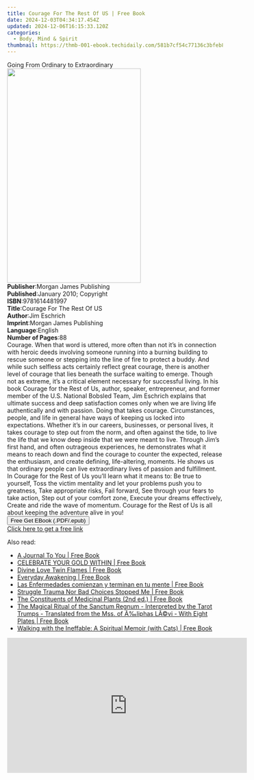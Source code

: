 ```yaml
---
title: Courage For The Rest Of US | Free Book
date: 2024-12-03T04:34:17.454Z
updated: 2024-12-06T16:15:33.120Z
categories:
  - Body, Mind & Spirit
thumbnail: https://thmb-001-ebook.techidaily.com/581b7cf54c77136c3bfeb8b9e760190587e14726da28221880c7b73c132f77a5.jpg
---
```

<main id="book-container">
  <div class="flex flex-col">
    <div class="book-brief flex-1 py-6 px-4 sm:p-6 md:py-10 md:px-8">
      <!-- brief-->
      <div class="book-brief-main">Going From Ordinary to Extraordinary</div>
    </div>
    <div
      class="book-meta-info flex-1 grid gap-4 col-start-1 col-end-3 row-start-1 sm:mb-6 sm:grid-cols-4 lg:gap-6 lg:col-start-2 lg:row-end-6 lg:row-span-6 lg:mb-0"
    >
      <div
        class="book-meta-info-left place-content-center mt-4 p-4 text-sm leading-6 col-start-2 col-span-2 dark:text-slate-400"
      >
        <img
          class="w-full h-500 object-cover rounded-lg sm:h-255 sm:col-span-2 lg:col-span-full"
          src="https://img-001-ebook.techidaily.com/311acc89c8cca854db8e656274a3ea094fc9594f3c0a7453d50349ffa60a1e27.jpg"
          alt=""
          width="312"
          height="500"
        />
      </div>
      <div
        class="book-meta-info-right mt-2 col-start-1 row-start-2 col-span-3 self-center"
      >
        <!-- meta data  -->
        <div class="flex flex-col px-4 md:px-8">
          <div class="flex-1">
            <strong>Publisher</strong>:<span class="px-2"
              >Morgan James Publishing</span
            >
          </div>
          <div class="flex-1">
            <strong>Published</strong>:<span class="px-2"
              >January 2010; Copyright</span
            >
          </div>
          <div class="flex-1">
            <strong>ISBN</strong>:<span class="px-2">9781614481997</span>
          </div>
          <div class="flex-1">
            <strong>Title</strong>:<span class="px-2"
              >Courage For The Rest Of US</span
            >
          </div>
          <div class="flex-1">
            <strong>Author</strong>:<span class="px-2">Jim Eschrich</span>
          </div>
          <div class="flex-1">
            <strong>Imprint</strong>:<span class="px-2"
              >Morgan James Publishing</span
            >
          </div>
          <div class="flex-1">
            <strong>Language</strong>:<span class="px-2">English</span>
          </div>
          <div class="flex-1">
            <strong>Number of Pages</strong>:<span class="px-2">88</span>
          </div>
        </div>
      </div>
    </div>
    <div class="book-description flex-1 py-6 px-4 sm:p-6 md:py-10 md:px-8">
      <div class="book-description-main">
        <div accordion-content="" id="description">
          Courage. When that word is uttered, more often than not it’s in
          connection with heroic deeds involving someone running into a burning
          building to rescue someone or stepping into the line of fire to
          protect a buddy. And while such selfless acts certainly reflect great
          courage, there is another level of courage that lies beneath the
          surface waiting to emerge. Though not as extreme, it’s a critical
          element necessary for successful living. In his book Courage for the
          Rest of Us, author, speaker, entrepreneur, and former member of the
          U.S. National Bobsled Team, Jim Eschrich explains that ultimate
          success and deep satisfaction comes only when we are living life
          authentically and with passion. Doing that takes courage.
          Circumstances, people, and life in general have ways of keeping us
          locked into expectations. Whether it’s in our careers, businesses, or
          personal lives, it takes courage to step out from the norm, and often
          against the tide, to live the life that we know deep inside that we
          were meant to live. Through Jim’s first hand, and often outrageous
          experiences, he demonstrates what it means to reach down and find the
          courage to counter the expected, release the enthusiasm, and create
          defining, life-altering, moments. He shows us that ordinary people can
          live extraordinary lives of passion and fulfillment. In Courage for
          the Rest of Us you’ll learn what it means to: Be true to yourself,
          Toss the victim mentality and let your problems push you to greatness,
          Take appropriate risks, Fail forward, See through your fears to take
          action, Step out of your comfort zone, Execute your dreams
          effectively, Create and ride the wave of momentum. Courage for the
          Rest of Us is all about keeping the adventure alive in you!
        </div>
        <div class="accordion-fader"></div>
      </div>
    </div>
    <div class="book-excerpts flex-1 py-6 px-4 sm:p-6 md:py-10 md:px-8"></div>
    <div
      class="book-about-author flex-1 py-6 px-4 sm:p-6 md:py-10 md:px-8"
    ></div>
    <div class="book-free-get flex-1 py-6 px-4 sm:p-6 md:py-10 md:px-8">
      <button
        id="btn-free-get"
        class="bg-blue-500 hover:bg-blue-700 text-white font-bold py-2 px-4 rounded"
      >
        Free Get EBook (.PDF/.epub)
      </button>
      <div id="countdown-display" class="px-2 text-lg mt-2"></div>
      <a
        id="free-link"
        class="hidden bg-blue-500 hover:bg-blue-700 text-white font-bold py-2 px-4 rounded"
        href="https://www.ebooks.com/en-us/book/96465819/courage-for-the-rest-of-us/jim-eschrich/"
        target="_blank"
        >Click here to get a free link</a
      >
    </div>
    <script>
      let countdownTime = 0;
      let countdownInterval = null;
      document
        .getElementById('btn-free-get')
        .addEventListener('click', startCountdown);
      function startCountdown() {
        countdownTime = new Date().getTime() + 60000 * 3;
        countdownInterval = setInterval(updateCountdown, 1000);
        document.getElementById('btn-free-get').disabled = true;
        document
          .getElementById('btn-free-get')
          .classList.add('bg-gray-500', 'cursor-not-allowed');
      }
      function updateCountdown() {
        let currentTime = new Date().getTime();
        let timeLeft = countdownTime - currentTime;
        let secondsLeft = Math.floor(timeLeft / 1000);
        document.getElementById('countdown-display').innerHTML =
          `Remaining time: ${secondsLeft} seconds.`;
        if (secondsLeft <= 0) {
          clearInterval(countdownInterval);
          document.getElementById('btn-free-get').classList.add('hidden');
          document.getElementById('free-link').classList.remove('hidden');
          document.getElementById('countdown-display').innerHTML = '';
        }
      }
    </script>
  </div>
</main>

<ins class="adsbygoogle"
      style="display:block"
      data-ad-client="ca-pub-7571918770474297"
      data-ad-slot="8358498916"
      data-ad-format="auto"
      data-full-width-responsive="true"></ins>
    

<span class="atpl-alsoreadstyle">Also read:</span>
<div><ul>
<li><a href="https://novels-ebooks.techidaily.com/210094609-9781838109219-a-journal-to-you/"><u>A Journal To You | Free Book</u></a></li>
<li><a href="https://novels-ebooks.techidaily.com/210094783-9780648921509-celebrate-your-gold-within/"><u>CELEBRATE YOUR GOLD WITHIN | Free Book</u></a></li>
<li><a href="https://novels-ebooks.techidaily.com/210095754-9780648922117-divine-love-twin-flames/"><u>Divine Love Twin Flames | Free Book</u></a></li>
<li><a href="https://novels-ebooks.techidaily.com/210099561-9781735197326-everyday-awakening/"><u>Everyday Awakening | Free Book</u></a></li>
<li><a href="https://novels-ebooks.techidaily.com/210099835-9786078756193-las-enfermedades-comienzan-y-terminan-en-tu-mente/"><u>Las Enfermedades comienzan y terminan en tu mente | Free Book</u></a></li>
<li><a href="https://novels-ebooks.techidaily.com/210094708-9781646670208-struggle-trauma-nor-bad-choices-stopped-me/"><u>Struggle Trauma Nor Bad Choices Stopped Me | Free Book</u></a></li>
<li><a href="https://novels-ebooks.techidaily.com/210095313-9781000251777-the-constituents-of-medicinal-plants-2nd-ed/"><u>The Constituents of Medicinal Plants (2nd ed.) | Free Book</u></a></li>
<li><a href="https://novels-ebooks.techidaily.com/210099307-9781528767927-the-magical-ritual-of-the-sanctum-regnum-interpreted-by-the-tarot-trumps-translated-from-the-mss-of-aliphas-lavi-with-eight-plates/"><u>The Magical Ritual of the Sanctum Regnum - Interpreted by the Tarot Trumps - Translated from the Mss. of Ã‰liphas LÃ©vi - With Eight Plates | Free Book</u></a></li>
<li><a href="https://novels-ebooks.techidaily.com/210095098-9781950584727-walking-with-the-ineffable-a-spiritual-memoir-with-cats/"><u>Walking with the Ineffable: A Spiritual Memoir (with Cats) | Free Book</u></a></li>
</ul></div>

<!-- affiliate ads begin -->
<iframe width="560" height="315" src="https://www.youtube.com/embed/Nyp7-xVwqHA?si=XCuZbpKLFIdrGQQh" title="YouTube video player" frameborder="0" allow="accelerometer; autoplay; clipboard-write; encrypted-media; gyroscope; picture-in-picture; web-share" referrerpolicy="strict-origin-when-cross-origin" allowfullscreen></iframe>
<!-- affiliate ads end -->

